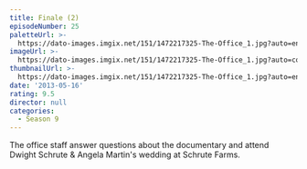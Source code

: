 ```yaml
---
title: Finale (2)
episodeNumber: 25
paletteUrl: >-
  https://dato-images.imgix.net/151/1472217325-The-Office_1.jpg?auto=enhance&ch=DPR%2CWidth&palette=json
imageUrl: >-
  https://dato-images.imgix.net/151/1472217325-The-Office_1.jpg?auto=compress%2Cformat&ch=DPR%2CWidth&w=500
thumbnailUrl: >-
  https://dato-images.imgix.net/151/1472217325-The-Office_1.jpg?auto=enhance&ch=DPR%2CWidth&fit=crop&fm=jpg&h=280&w=500
date: '2013-05-16'
rating: 9.5
director: null
categories:
  - Season 9
---
```


The office staff answer questions about the documentary and attend Dwight Schrute & Angela Martin's wedding at Schrute Farms.
